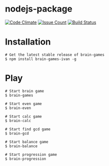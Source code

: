 # nodejs-package
[![Code Climate](https://codeclimate.com/github/HardAndHeavy/project-lvl1-s101/badges/gpa.svg)](https://codeclimate.com/github/HardAndHeavy/project-lvl1-s101)
[![Issue Count](https://codeclimate.com/github/HardAndHeavy/project-lvl1-s101/badges/issue_count.svg)](https://codeclimate.com/github/HardAndHeavy/project-lvl1-s101)
[![Build Status](https://travis-ci.org/HardAndHeavy/project-lvl1-s101.svg?branch=master)](https://travis-ci.org/HardAndHeavy/project-lvl1-s101)

# Installation
```
# Get the latest stable release of brain-games
$ npm install brain-games-ivan -g 
```

# Play
```
# Start brain game
$ brain-games
```

```
# Start even game
$ brain-even
```

```
# Start calc game
$ brain-calc
```

```
# Start find gcd game
$ brain-gcd
```

```
# Start balance game
$ brain-balance
```

```
# Start progression game
$ brain-progression
```
